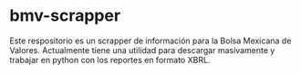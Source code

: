 # bmv-scrapper
Este respositorio es un scrapper de información para la Bolsa Mexicana de Valores. Actualmente tiene una utilidad para descargar masivamente y trabajar en python con los reportes en formato XBRL.
